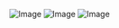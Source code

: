 ![Image](https://github.com/user-attachments/assets/7403a07e-fe09-4c37-9593-16048cad86c5)
![Image](https://github.com/user-attachments/assets/9de3286f-29ad-4470-950e-ec4406ff8560)
![Image](https://github.com/user-attachments/assets/8ca1dc47-f565-4be3-bda2-32b7f325e597)
